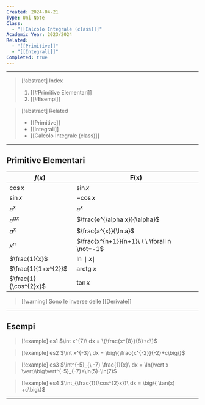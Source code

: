 ```yaml
---
Created: 2024-04-21
Type: Uni Note
Class:
  - "[[Calcolo Integrale (class)]]"
Academic Year: 2023/2024
Related:
  - "[[Primitive]]"
  - "[[Integrali]]"
Completed: true
---
```

---

>[!abstract] Index
>1. [[#Primitive Elementari]]
>2. [[#Esempi]]

>[!abstract] Related
>- [[Primitive]]
>- [[Integrali]]
>- [[Calcolo Integrale (class)]]

---
## Primitive Elementari

| $f(x)$                | F(x)                                         |
| --------------------- | -------------------------------------------- |
| $\cos x$              | $\sin x$                                     |
| $\sin x$              | $-\cos x$                                    |
| $e^{x}$               | $e^{x}$                                      |
| $e^{\alpha x}$        | $\frac{e^{\alpha x}}{\alpha}$                |
| $a^{x}$               | $\frac{a^{x}}{\ln a}$                        |
| $x^{n}$               | $\frac{x^{n+1}}{n+1}\ \ \ \forall n \not=-1$ |
| $\frac{1}{x}$         | $\ln \mid x\mid$                             |
| $\frac{1}{1+x^{2}}$   | $\text{arctg}\ x$                            |
| $\frac{1}{\cos^{2}x}$ | $\tan x$                                     |

>[!warning] Sono le inverse delle [[Derivate]]

---
## Esempi

>[!example] es1
>$\int x^{7}\ dx = \{\frac{x^{8}}{8}+c\}$

>[!example] es2
>$\int x^{-3}\ dx = \big\{\frac{x^{-2}}{-2}+c\big\}$

>[!example] es3
>$\int^{-5}_{\ -7} \frac{1}{x}\ dx = \ln(\vert x \vert)\big\vert^{-5}_{-7}=\ln(5)-\ln(7)$

>[!example] es4
>$\int_{\frac{1}{\cos^{2}x}}\ dx = \big\{ \tan(x) +c\big\}$

---
